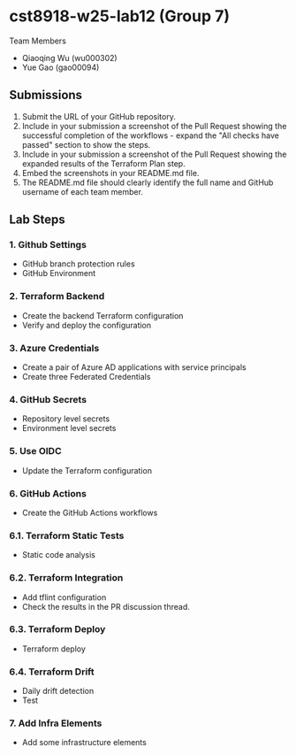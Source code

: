 # cst8918-w25-lab12 (Group 7)
Team Members
- Qiaoqing Wu (wu000302)
- Yue Gao (gao00094)
## Submissions
1. Submit the URL of your GitHub repository.
2. Include in your submission a screenshot of the Pull Request showing the successful completion of the workflows - expand the "All checks have passed" section to show the steps.
3. Include in your submission a screenshot of the Pull Request showing the expanded results of the Terraform Plan step.
4. Embed the screenshots in your README.md file.
5. The README.md file should clearly identify the full name and GitHub username of each team member.
## Lab Steps
### 1. Github Settings
- GitHub branch protection rules
- GitHub Environment
### 2. Terraform Backend
- Create the backend Terraform configuration
- Verify and deploy the configuration
### 3. Azure Credentials
- Create a pair of Azure AD applications with service principals
- Create three Federated Credentials
### 4. GitHub Secrets
- Repository level secrets
- Environment level secrets
### 5. Use OIDC
- Update the Terraform configuration
### 6. GitHub Actions
- Create the GitHub Actions workflows
### 6.1. Terraform Static Tests
- Static code analysis
### 6.2. Terraform Integration
- Add tflint configuration
- Check the results in the PR discussion thread.
### 6.3. Terraform Deploy
- Terraform deploy
### 6.4. Terraform Drift
- Daily drift detection
- Test
### 7. Add Infra Elements
- Add some infrastructure elements